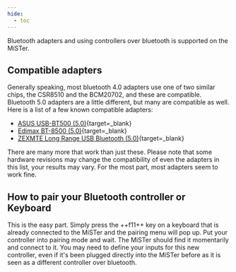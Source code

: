 ```yaml
---
hide:
  - toc
---
```


Bluetooth adapters and using controllers over bluetooth is supported on the MiSTer.

## Compatible adapters

Generally speaking, most bluetooth 4.0 adapters use one of two similar chips, the CSR8510 and the BCM20702, and these are compatible. Bluetooth 5.0 adapters are a little different, but many are compatible as well. Here is a list of a few known compatible adapters:

* [ASUS USB-BT500 (5.0)](https://www.amazon.com/dp/B08DFBNG7F){target=_blank}
* [Edimax BT-8500 (5.0)](https://www.amazon.com/Edimax-BT-8500-Bluetooth-Supports-Controllers/dp/B08M1VJHVD/){target=_blank}
* [ZEXMTE Long Range USB Bluetooth (5.0)](https://www.amazon.com/ZEXMTE-Bluetooth-Adapter-Keyboard-Headphones/dp/B09D7W918Q){target=_blank}

There are many more that work than just these. Please note that some hardware revisions may change the compatibility of even the adapters in this list, your results may vary. For the most part, most adapters seem to work fine.

## How to pair your Bluetooth controller or Keyboard

This is the easy part. Simply press the ++f11++ key on a keyboard that is already connected to the MiSTer and the pairing menu will pop up. Put your controller into pairing mode and wait. The MiSTer should find it momentarily and connect to it. You may need to define your inputs for this new controller, even if it's been plugged directly into the MiSTer before as it is seen as a different controller over bluetooth.
